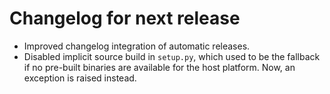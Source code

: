 <!-- SPDX-FileCopyrightText: 2022 geisserml <geisserml@gmail.com> -->
<!-- SPDX-License-Identifier: CC-BY-4.0 -->

# Changelog for next release

- Improved changelog integration of automatic releases.
- Disabled implicit source build in `setup.py`, which used to be the fallback if no pre-built binaries
  are available for the host platform. Now, an exception is raised instead.
